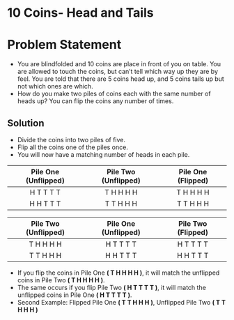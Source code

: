# 10 Coins- Head and Tails

# Problem Statement
- You are blindfolded and 10 coins are place in front of you on table. You are allowed to touch the coins, but can’t tell which way up they are by feel. You are told that there are 5 coins head up, and 5 coins tails up but not which ones are which.
- How do you make two piles of coins each with the same number of heads up? You can flip the coins any number of times.

## Solution
- Divide the coins into two piles of five.
- Flip all the coins one of the piles once.
- You will now have a matching number of heads in each pile.


| Pile One (Unflipped) | Pile Two (Unflipped) | Pile One (Flipped) |
| :------: | :-----: | :-----: |
| H T T T T | T H H H H | T H H H H |
| H H T T T| T T H H H | T T H H H |


| Pile Two (Unflipped) | Pile One (Unflipped) | Pile Two (Flipped) |
| :------: | :-----: | :-----: |
| T H H H H | H T T T T | H T T T T |
| T T H H H| H H T T T | H H T T T |

- If you flip the coins in Pile One **( T H H H H )**, it will match the unflipped coins in Pile Two **( T H H H H )**.
- The same occurs if you flip Pile Two **( H T T T T )**, it will match the unflipped coins in Pile One **( H T T T T )**.
- Second Example: Flipped Pile One **( T T H H H )**, Unflipped Pile Two **( T T H H H )**
